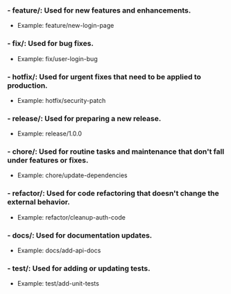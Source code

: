 ### - feature/: Used for new features and enhancements.
  * Example: feature/new-login-page

### - fix/: Used for bug fixes.
 * Example: fix/user-login-bug

### - hotfix/: Used for urgent fixes that need to be applied to production.
 * Example: hotfix/security-patch

### - release/: Used for preparing a new release.
 * Example: release/1.0.0

### - chore/: Used for routine tasks and maintenance that don't fall under features or fixes.
 * Example: chore/update-dependencies

### - refactor/: Used for code refactoring that doesn't change the external behavior.
 * Example: refactor/cleanup-auth-code

### - docs/: Used for documentation updates.
 * Example: docs/add-api-docs

### - test/: Used for adding or updating tests.
 * Example: test/add-unit-tests

